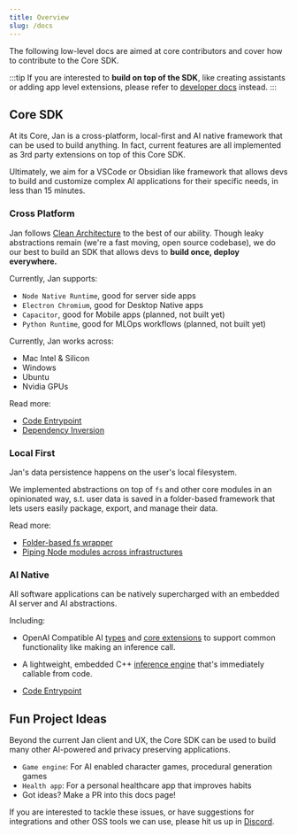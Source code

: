 ```yaml
---
title: Overview
slug: /docs
---
```


The following low-level docs are aimed at core contributors and cover how to contribute to the Core SDK.

:::tip
If you are interested to **build on top of the SDK**, like creating assistants or adding app level extensions, please refer to [developer docs](/developer) instead.
:::

## Core SDK

At its Core, Jan is a cross-platform, local-first and AI native framework that can be used to build anything. In fact, current features are all implemented as 3rd party extensions on top of this Core SDK.

Ultimately, we aim for a VSCode or Obsidian like framework that allows devs to build and customize complex AI applications for their specific needs, in less than 15 minutes.

### Cross Platform

Jan follows [Clean Architecture](https://blog.cleancoder.com/uncle-bob/2012/08/13/the-clean-architecture.html) to the best of our ability. Though leaky abstractions remain (we're a fast moving, open source codebase), we do our best to build an SDK that allows devs to **build once, deploy everywhere.**

Currently, Jan supports:

- `Node Native Runtime`, good for server side apps
- `Electron Chromium`, good for Desktop Native apps
- `Capacitor`, good for Mobile apps (planned, not built yet)
- `Python Runtime`, good for MLOps workflows (planned, not built yet)

Currently, Jan works across:

- Mac Intel & Silicon
- Windows
- Ubuntu
- Nvidia GPUs

Read more:

- [Code Entrypoint](https://github.com/janhq/jan/tree/main/core)
- [Dependency Inversion](https://en.wikipedia.org/wiki/Dependency_inversion_principle)

### Local First

Jan's data persistence happens on the user's local filesystem.

We implemented abstractions on top of `fs` and other core modules in an opinionated way, s.t. user data is saved in a folder-based framework that lets users easily package, export, and manage their data.

Read more:

- [Folder-based fs wrapper](https://github.com/janhq/jan/blob/main/core/src/fs.ts)
- [Piping Node modules across infrastructures](https://github.com/janhq/jan/tree/main/core/src/node)

### AI Native

All software applications can be natively supercharged with an embedded AI server and AI abstractions.

Including:

- OpenAI Compatible AI [types](https://github.com/janhq/jan/tree/main/core/src/types) and [core extensions](https://github.com/janhq/jan/tree/main/core/src/extensions) to support common functionality like making an inference call.
- A lightweight, embedded C++ [inference engine](https://github.com/janhq/jan/tree/main/extensions/inference-nitro-extension) that's immediately callable from code.

- [Code Entrypoint](https://github.com/janhq/jan/tree/main/core/src/api)

## Fun Project Ideas

Beyond the current Jan client and UX, the Core SDK can be used to build many other AI-powered and privacy preserving applications.

- `Game engine`: For AI enabled character games, procedural generation games
- `Health app`: For a personal healthcare app that improves habits
- Got ideas? Make a PR into this docs page!

If you are interested to tackle these issues, or have suggestions for integrations and other OSS tools we can use, please hit us up in [Discord](https://discord.gg/5rQ2zTv3be).
